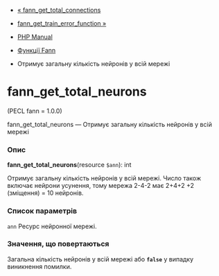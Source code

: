 - [« fann_get_total_connections](function.fann-get-total-connections.md)
- [fann_get_train_error_function »](function.fann-get-train-error-function.md)

- [PHP Manual](index.md)
- [Функції Fann](ref.fann.md)
- Отримує загальну кількість нейронів у всій мережі

# fann_get_total_neurons

(PECL fann = 1.0.0)

fann_get_total_neurons — Отримує загальну кількість нейронів у всій мережі

### Опис

**fann_get_total_neurons**(resource `$ann`): int

Отримує загальну кількість нейронів у всій мережі. Число також включає
нейрони усунення, тому мережа 2-4-2 має 2+4+2 +2 (зміщення) = 10
нейронів.

### Список параметрів

`ann`
Ресурс нейронної мережі.

### Значення, що повертаються

Загальна кількість нейронів у всій мережі або **`false`** у випадку
виникнення помилки.
